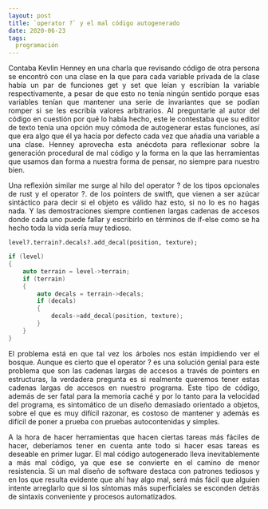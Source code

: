 ```yaml
---
layout: post
title: `operator ?` y el mal código autogenerado
date: 2020-06-23
tags:
  programación
---
```

<p style='text-align: justify;'>Contaba Kevlin Henney en una charla que revisando código de otra persona se encontró con una clase en la que para cada variable privada de la clase había un par de funciones get y set que leían y escribían la variable respectivamente, a pesar de que esto no tenía ningún sentido porque esas variables tenían que mantener una serie de invariantes que se podían romper si se les escribía valores arbitrarios. Al preguntarle al autor del código en cuestión por qué lo había hecho, este le contestaba que su editor de texto tenía una opción muy cómoda de autogenerar estas funciones, así que era algo que él ya hacía por defecto cada vez que añadía una variable a una clase. Henney aprovecha esta anécdota para reflexionar sobre la generación procedural de mal código y la forma en la que las herramientas que usamos dan forma a nuestra forma de pensar, no siempre para nuestro bien.</p>

<p style='text-align: justify;'>Una reflexión similar me surge al hilo del operator ? de los tipos opcionales de rust y el operator ?. de los pointers de switft, que vienen a ser azúcar sintáctico para decir si el objeto es válido haz esto, si no lo es no hagas nada. Y las demostraciones siempre contienen largas cadenas de accesos donde cada uno puede fallar y escribirlo en términos de if-else como se ha hecho toda la vida sería muy tedioso.</p>

`level?.terrain?.decals?.add_decal(position, texture);`

```cpp
if (level)
{
	auto terrain = level->terrain;
	if (terrain)
	{
		auto decals = terrain->decals;
		if (decals)
		{
			decals->add_decal(position, texture);
		}
	}
}
```

<p style='text-align: justify;'>El problema está en que tal vez los árboles nos están impidiendo ver el bosque. Aunque es cierto que el operator ? es una solución genial para este problema que son las cadenas largas de accesos a través de pointers en estructuras, la verdadera pregunta es si realmente queremos tener estas cadenas largas de accesos en nuestro programa. Este tipo de código, además de ser fatal para la memoria caché y por lo tanto para la velocidad del programa, es sintomático de un diseño demasiado orientado a objetos, sobre el que es muy difícil razonar, es costoso de mantener y además es difícil de poner a prueba con pruebas autocontenidas y simples.</p>

<p style='text-align: justify;'>A la hora de hacer herramientas que hacen ciertas tareas más fáciles de hacer, deberíamos tener en cuenta ante todo si hacer esas tareas es deseable en primer lugar. El mal código autogenerado lleva inevitablemente a más mal código, ya que ese se convierte en el camino de menor resistencia. Si un mal diseño de software destaca con patrones tediosos y en los que resulta evidente que ahí hay algo mal, será más fácil que alguien intente arreglarlo que si los síntomas más superficiales se esconden detrás de sintaxis conveniente y procesos automatizados.</p>

